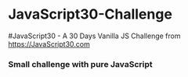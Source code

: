 # JavaScript30-Challenge
#JavaScript30 - A 30 Days Vanilla JS Challenge from https://JavaScript30.com
### Small challenge with pure JavaScript
